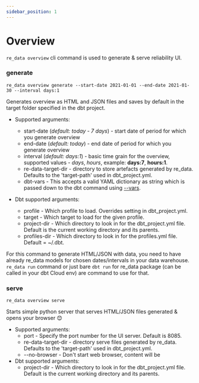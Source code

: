 ```yaml
---
sidebar_position: 1
---
```


# Overview

`re_data overview` cli command is used to generate & serve reliability UI. 

### generate
```
re_data overview generate --start-date 2021-01-01 --end-date 2021-01-30 --interval days:1
```

Generates overview as HTML and JSON files and saves by default in the target folder specified in the dbt project. 

- Supported arguments:
  - start-date (*default: today - 7 days*) - start date of period for which you generate overview
  - end-date (*default: today*) - end date of period for which you generate overview
  - interval (*default: days:1*) - basic time grain for the overview, supported values - *days*, *hours*, example: **days:7**, **hours:1**.
  - re-data-target-dir - directory to store artefacts generated by re_data. Defaults to the 'target-path' used in dbt_project.yml.
  - dbt-vars - This accepts a valid YAML dictionary as string which is passed down to the dbt command using [--vars](https://docs.getdbt.com/docs/building-a-dbt-project/building-models/using-variables).

- Dbt supported arguments:
  - profile - Which profile to load. Overrides setting in dbt_project.yml.
  - target - Which target to load for the given profile.
  - project-dir - Which directory to look in for the dbt_project.yml file. Default is the current working directory and its parents.
  - profiles-dir - Which directory to look in for the profiles.yml file. Default = ~/.dbt.

For this command to generate HTML/JSON with data, you need to have already re_data models for chosen dates/intervals in your data warehouse. `re_data run` command or just bare `dbt run` for re_data package (can be called in your dbt Cloud env) are command to use for that.
### serve

```
re_data overview serve
```

Starts simple python server that serves HTML/JSON files generated & opens your browser 😊

- Supported arguments:
  - port - Specify the port number for the UI server. Default is 8085.
  - re-data-target-dir - directory serve files generated by re_data. Defaults to the 'target-path' used in 
  dbt_project.yml.
  - --no-browser - Don't start web browser, content will be 
- Dbt supported arguments:
  - project-dir - Which directory to look in for the dbt_project.yml file. Default is the current working directory and its parents.
